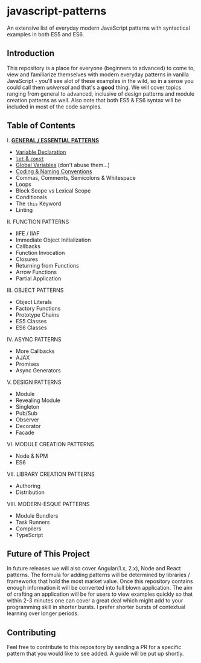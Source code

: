 # javascript-patterns
An extensive list of everyday modern JavaScript patterns with syntactical examples in both ES5 and ES6.

## Introduction
This repository is a place for everyone (beginners to advanced) to come to, view and familiarize themselves with modern everyday patterns in vanilla JavaScript - you'll see alot of these examples in the wild, so in a sense you could call them _universal_ and that's a **good** thing. We will cover topics ranging from general to advanced, inclusive of design patterns and module creation patterns as well. Also note that both ES5 & ES6 syntax will be included in most of the code samples.

## Table of Contents

I. [**GENERAL / ESSENTIAL PATTERNS**](https://github.com/ahadb/javascript-patterns/tree/master/general-patterns)
 * [Variable Declaration](https://github.com/ahadb/javascript-patterns/blob/master/general-patterns/variable-declaration.js)
 * [`let` & `const`](https://github.com/ahadb/javascript-patterns/blob/master/general-patterns/let-and-const.js) 
 * [Global Variables](https://github.com/ahadb/javascript-patterns/blob/master/general-patterns/global-variables.js) (don't abuse them...)
 * [Coding & Naming Conventions](https://github.com/ahadb/javascript-patterns/blob/master/general-patterns/coding-and-naming-conventions.js)
 * Commas, Comments, Semicolons & Whitespace
 * Loops
 * Block Scope vs Lexical Scope
 * Conditionals
 * The `this` Keyword
 * Linting
 
II. FUNCTION PATTERNS
 * IIFE / IIAF
 * Immediate Object Initialization
 * Callbacks
 * Function Invocation
 * Closures
 * Returning from Functions
 * Arrow Functions
 * Partial Application

III. OBJECT PATTERNS
 * Object Literals
 * Factory Functions
 * Prototype Chains
 * ES5 Classes
 * ES6 Classes
 
IV. ASYNC PATTERNS
 * More Callbacks
 * AJAX
 * Promises
 * Async Generators
 
V. DESIGN PATTERNS
 * Module 
 * Revealing Module 
 * Singleton 
 * Pub/Sub 
 * Observer 
 * Decorator
 * Facade

VI. MODULE CREATION PATTERNS
 * Node & NPM
 * ES6
 
VII. LIBRARY CREATION PATTERNS
 * Authoring
 * Distribution

VIII. MODERN-ESQUE PATTERNS
 * Module Bundlers
 * Task Runners
 * Compilers
 * TypeScript

## Future of This Project
In future releases we will also cover Angular(1.x, 2.x), Node and React patterns. The formula for adding patterns will be determined by libraries / frameworks that hold the most market value. Once this repository contains enough information it will be converted into full blown application. The aim of crafting an application will be for users to view examples quickly so that within 2-3 minutes one can cover a great deal which might add to your programming skill in shorter bursts. I prefer shorter bursts of contextual learning over longer periods.
  
## Contributing
Feel free to contribute to this repository by sending a PR for a specific pattern that you would like to see added. A guide will be put up shortly. 
